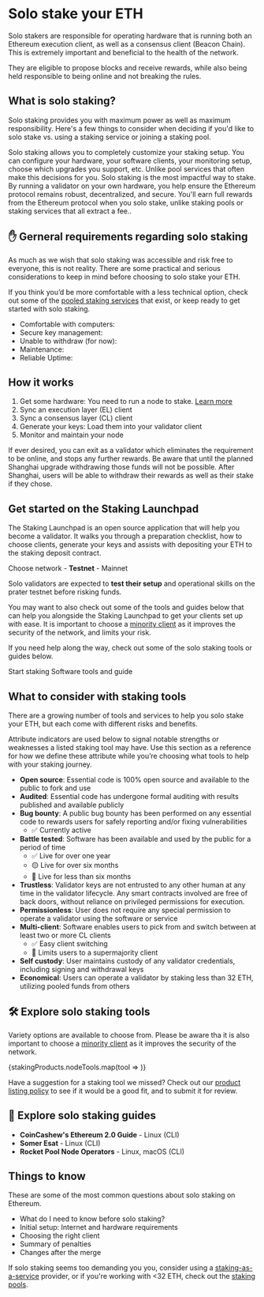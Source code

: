 # Solo stake your ETH

Solo stakers are responsible for operating hardware that is running both an Ethereum execution client, as well as a consensus client (Beacon Chain). This is extremely important and beneficial to the health of the network.

They are eligible to propose blocks and receive rewards, while also being held responsible to being online and not breaking the rules.

## What is solo staking?

Solo staking provides you with maximum power as well as maximum responsibility. Here's a few things to consider when deciding if you'd like to solo stake vs. using a staking service or joining a staking pool.

<Card title="Full control">
  Solo staking allows you to completely customize your staking setup. You can configure your hardware, your software clients, your monitoring setup, choose which upgrades you support, etc. Unlike pool services that often make this decisions for you.
</Card>
<Card title="Network security">
  Solo staking is the most impactful way to stake. By running a validator on your own hardware, you help ensure the Ethereum protocol remains robust, decentralized, and secure.
</Card>
<Card title="Maximum rewards">
  You'll earn full rewards from the Ethereum protocol when you solo stake, unlike staking pools or staking services that all extract a fee..
</Card>

## ✋ Gerneral requirements regarding solo staking

As much as we wish that solo staking was accessible and risk free to everyone, this is not reality. There are some practical and serious considerations to keep in mind before choosing to solo stake your ETH.

If you think you’d be more comfortable with a less technical option, check out some of the [pooled staking services](/staking/pools/) that exist, or keep ready to get started with solo staking.

- Comfortable with computers: <!-- TODO: Quick explanation -->
- Secure key management: <!-- TODO: Quick explanation -->
- Unable to withdraw (for now): <!-- TODO: Quick explanation -->
- Maintenance: <!-- TODO: Quick explanation -->
- Reliable Uptime: <!-- TODO: Quick explanation -->

## How it works

1. Get some hardware: You need to run a node to stake. [Learn more](/run-a-node/)
2. Sync an execution layer (EL) client
3. Sync a consensus layer (CL) client
4. Generate your keys: Load them into your validator client
5. Monitor and maintain your node

<!-- TODO: Figure out where to put this:  -->

If ever desired, you can exit as a validator which eliminates the requirement to be online, and stops any further rewards. Be aware that until the planned Shanghai upgrade withdrawing those funds will not be possible. After Shanghai, users will be able to withdraw their rewards as well as their stake if they chose.

## Get started on the Staking Launchpad

The Staking Launchpad is an open source application that will help you become a validator. It walks you through a preparation checklist, how to choose clients, generate your keys and assists with depositing your ETH to the staking deposit contract.

<LaunchpadWidget>
  
  Choose network
    - **Testnet**
    - Mainnet

Solo validators are expected to **test their setup** and operational skills on the prater testnet before risking funds.

You may want to also check out some of the tools and guides below that can help you alongside the Staking Launchpad to get your clients set up with ease. It is important to choose a [minority client](/client-diversity) as it improves the security of the network, and limits your risk.

If you need help along the way, check out some of the solo staking tools or guides below.

<ButtonLink to="https://prater.launchpad.ethereum.org">Start staking</ButtonLink>
<ButtonLink scrollTo="#tools">Software tools and guide</ButtonLink>

</LaunchpadWidget>

## What to consider with staking tools

There are a growing number of tools and services to help you solo stake your ETH, but each come with different risks and benefits.

Attribute indicators are used below to signal notable strengths or weaknesses a listed staking tool may have. Use this section as a reference for how we define these attribute while you’re choosing what tools to help with your staking journey.

<!-- Card grid: -->

- **Open source**: Essential code is 100% open source and available to the public to fork and use
- **Audited**: Essential code has undergone formal auditing with results published and available publicly
- **Bug bounty**: A public bug bounty has been performed on any essential code to rewards users for safely reporting and/or fixing vulnerabilities
  - ✅ Currently active
- **Battle tested**: Software has been available and used by the public for a period of time
  - ✅ Live for over one year
  - 🟡 Live for over six months
  - 🛑 Live for less than six months
- **Trustless**: Validator keys are not entrusted to any other human at any time in the validator lifecycle. Any smart contracts involved are free of back doors, without reliance on privileged permissions for execution.
- **Permissionless**: User does not require any special permission to operate a validator using the software or service
- **Multi-client**: Software enables users to pick from and switch between at least two or more CL clients
  - ✅ Easy client switching
  - 🛑 Limits users to a supermajority client
- **Self custody**: User maintains custody of any validator credentials, including signing and withdrawal keys
- **Economical**: Users can operate a validator by staking less than 32 ETH, utilizing pooled funds from others

## 🛠 Explore solo staking tools

Variety options are available to choose from. Please be aware tha it is also important to choose a [minority client](/client-diversity) as it improves the security of the network.

<CardGrid>
  {stakingProducts.nodeTools.map(tool => <Card tool={tool} />)}
</CardGrid>

Have a suggestion for a staking tool we missed? Check out our [product listing policy](/contributing/adding-staking-product/) to see if it would be a good fit, and to submit it for review.

## 📖 Explore solo staking guides

- **CoinCashew's Ethereum 2.0 Guide** - Linux (CLI)
- **Somer Esat** - Linux (CLI)
- **Rocket Pool Node Operators** - Linux, macOS (CLI)

## Things to know

These are some of the most common questions about solo staking on Ethereum.

<!-- TODO: Edit and fill this out, and reevaluate placement on page -->

- What do I need to know before solo staking?
  <!-- TODO: Answer -->
- Initial setup: Internet and hardware requirements
  <!-- TODO: Answer -->
- Choosing the right client
  <!-- TODO: Answer -->
- Summary of penalties
  <!-- TODO: Answer -->
- Changes after the merge
  <!-- TODO: Answer -->

If solo staking seems too demanding you you, consider using a [staking-as-a-service](/staking/saas/) provider, or if you're working with <32 ETH, check out the [staking pools](/staking/pools/).

<FeedbackCard prompt="Was this page helpful?" />
